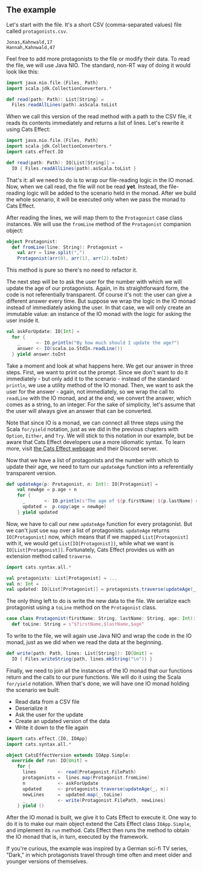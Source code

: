 ## The example

Let's start with the file. It's a short CSV (comma-separated values) file called `protagonists.csv`.

```csv
Jonas,Kahnwald,17
Hannah,Kahnwald,47
```

Feel free to add more protagonists to the file or modify their data.
To read the file, we will use Java NIO. The standard, non-RT way of doing it would look like this:

```scala
import java.nio.file.{Files, Path}
import scala.jdk.CollectionConverters.*

def read(path: Path): List[String] =
  Files.readAllLines(path).asScala.toList
```

When we call this version of the read method with a path to the CSV file, it reads its contents immediately and returns a list of lines. Let's rewrite it using Cats Effect:

```scala
import java.nio.file.{Files, Path}
import scala.jdk.CollectionConverters.*
import cats.effect.IO

def read(path: Path): IO[List[String]] =
  IO { Files.readAllLines(path).asScala.toList }
```

That's it: all we need to do is to wrap our file-reading logic in the IO monad. Now, when we call read, the file will not be read **yet**. Instead, the file-reading logic will be added to the scenario held in the monad. After we build the whole scenario, it will be executed only when we pass the monad to Cats Effect.

After reading the lines, we will map them to the `Protagonist` case class instances. We will use the `fromLine` method of the `Protagonist` companion object:

```scala
object Protagonist:
  def fromLine(line: String): Protagonist =
    val arr = line.split(",")
    Protagonist(arr(0), arr(1), arr(2).toInt)
```

This method is pure so there's no need to refactor it.

The next step will be to ask the user for the number with which we will update the age of our protagonists. Again, in its straightforward form, the code is not referentially transparent. Of course it's not: the user can give a different answer every time. But suppose we wrap the logic in the IO monad instead of immediately asking the user. In that case, we will only create an immutable value: an instance of the IO monad with the logic for asking the user inside it.

```scala
val askForUpdate: IO[Int] =
  for {
    _      <- IO.println("By how much should I update the age?")
    answer <- IO(scala.io.StdIn.readLine())
  } yield answer.toInt
```

Take a moment and look at what happens here. We get our answer in three steps. First, we want to print out the prompt. Since we don't want to do it immediately - but only add it to the scenario - instead of the standard `println`, we use a utility method of the IO monad. Then, we want to ask the user for the answer - again, not immediately, so we wrap the call to `readLine` with the IO monad, and at the end, we convert the answer, which comes as a string, to an integer. For the sake of simplicity, let's assume that the user will always give an answer that can be converted.

Note that since IO is a monad, we can connect all three steps using the Scala `for/yield` notation, just as we did in the previous chapters with `Option`, `Either`, and `Try`. We will stick to this notation in our example, but be aware that Cats Effect developers use a more idiomatic syntax. To learn more, visit [the Cats Effect webpage](https://typelevel.org/cats-effect/) and their Discord server.

Now that we have a list of protagonists and the number with which to update their age, we need to turn our `updateAge` function into a referentially transparent version.

```scala
def updateAge(p: Protagonist, n: Int): IO[Protagonist] =
    val newAge = p.age + n
    for {
      _       <- IO.println(s"The age of ${p.firstName} ${p.lastName} changes from ${p.age} to $newAge")
      updated =  p.copy(age = newAge)
    } yield updated
```

Now, we have to call our new `updateAge` function for every protagonist. But we can't just use `map` over a list of protagonists. `updateAge` returns `IO[Protagonist]` now, which means that if we mapped `List[Protagonist]` with it, we would get `List[IO[Protagonist]]`, while what we want is `IO[List[Protagonist]]`. Fortunately, Cats Effect provides us with an extension method called `traverse`.

```scala
import cats.syntax.all.*

val protagonists: List[Protagonist] = ...
val n: Int = ...
val updated: IO[List[Protagonist]] = protagonists.traverse(updateAge(_, n))
```

The only thing left to do is write the new data to the file. We serialize each protagonist using a `toLine` method on the `Protagonist` class.

```scala
case class Protagonist(firstName: String, lastName: String, age: Int):
  def toLine: String = s"$firstName,$lastName,$age"
```

To write to the file, we will again use Java NIO and wrap the code in the IO monad, just as we did when we read the data at the beginning.

```scala
def write(path: Path, lines: List[String]): IO[Unit] =
  IO { Files.writeString(path, lines.mkString("\n")) }
```

Finally, we need to join all the instances of the IO monad that our functions return and the calls to our pure functions. We will do it using the Scala `for/yield` notation. When that's done, we will have one IO monad holding the scenario we built:

- Read data from a CSV file
- Deserialize it
- Ask the user for the update
- Create an updated version of the data
- Write it down to the file again

```scala
import cats.effect.{IO, IOApp}
import cats.syntax.all.*

object CatsEffectVersion extends IOApp.Simple:
  override def run: IO[Unit] =
    for {
      lines        <- read(Protagonist.FilePath)
      protagonists =  lines.map(Protagonist.fromLine)
      n            <- askForUpdate
      updated      <- protagonists.traverse(updateAge(_, n))
      newLines     =  updated.map(_.toLine)
      _            <- write(Protagonist.FilePath, newLines)
    } yield ()
```

After the IO monad is built, we give it to Cats Effect to execute it. One way to do it is to make our main object extend the Cats Effect class `IOApp.Simple`, and implement its `run` method. Cats Effect then runs the method to obtain the IO monad that is, in turn, executed by the framework.

If you're curious, the example was inspired by a German sci-fi TV series, "Dark," in which protagonists travel through time often and meet older and younger versions of themselves.
